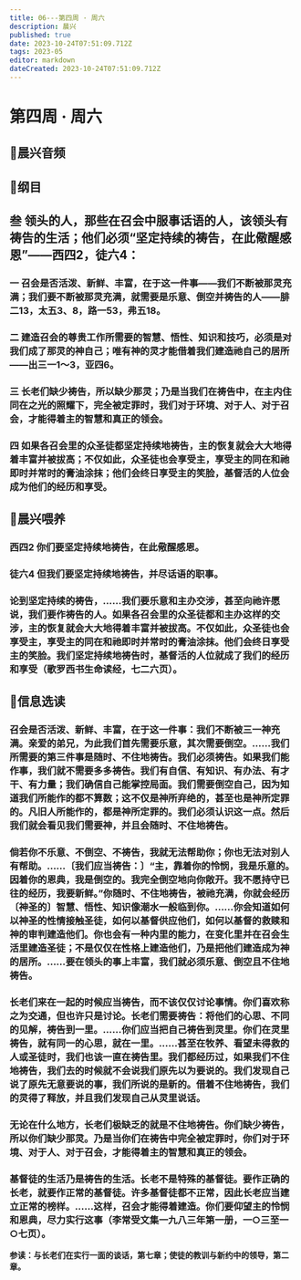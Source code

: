 ```yaml
---
title: 06---第四周 · 周六
description: 晨兴
published: true
date: 2023-10-24T07:51:09.712Z
tags: 2023-05
editor: markdown
dateCreated: 2023-10-24T07:51:09.712Z
---
```


# 第四周 · 周六
## 🎵晨兴音频

## 📖纲目

## 叁  领头的人，那些在召会中服事话语的人，该领头有祷告的生活；他们必须“坚定持续的祷告，在此儆醒感恩”——西四2，徒六4：

### 一  召会是否活泼、新鲜、丰富，在于这一件事——我们不断被那灵充满；我们要不断被那灵充满，就需要是乐意、倒空并祷告的人——腓二13，太五3、8，路一53，弗五18。

### 二  建造召会的尊贵工作所需要的智慧、悟性、知识和技巧，必须是对我们成了那灵的神自己；唯有神的灵才能借着我们建造祂自己的居所——出三一1～3，亚四6。

### 三  长老们缺少祷告，所以缺少那灵；乃是当我们在祷告中，在主内住同在之光的照耀下，完全被定罪时，我们对于环境、对于人、对于召会，才能得着主的智慧和真正的领会。

### 四  如果各召会里的众圣徒都坚定持续地祷告，主的恢复就会大大地得着丰富并被拔高；不仅如此，众圣徒也会享受主，享受主的同在和祂即时并常时的膏油涂抹；他们会终日享受主的笑脸，基督活的人位会成为他们的经历和享受。

## 📖晨兴喂养

### **西四2    你们要坚定持续地祷告，在此儆醒感恩。**

### **徒六4    但我们要坚定持续地祷告，并尽话语的职事。**

### 论到坚定持续的祷告，……我们要乐意和主办交涉，甚至向祂许愿说，我们要作祷告的人。如果各召会里的众圣徒都和主办这样的交涉，主的恢复就会大大地得着丰富并被拔高。不仅如此，众圣徒也会享受主，享受主的同在和祂即时并常时的膏油涂抹。他们会终日享受主的笑脸。我们坚定持续地祷告时，基督活的人位就成了我们的经历和享受（歌罗西书生命读经，七二六页）。

## 📖信息选读

### 召会是否活泼、新鲜、丰富，在于这一件事：我们不断被三一神充满。亲爱的弟兄，为此我们首先需要乐意，其次需要倒空。……我们所需要的第三件事是随时、不住地祷告。我们必须祷告。如果我们能作事，我们就不需要多多祷告。我们有自信、有知识、有办法、有才干、有力量；我们确信自己能掌控局面。我们需要倒空自己，因为知道我们所能作的都不算数；这不仅是神所弃绝的，甚至也是神所定罪的。凡旧人所能作的，都是神所定罪的。我们必须认识这一点。然后我们就会看见我们需要神，并且会随时、不住地祷告。

### 倘若你不乐意、不倒空、不祷告，我就无法帮助你；你也无法对别人有帮助。……〔我们应当祷告：〕“主，靠着你的怜悯，我是乐意的。因着你的恩典，我是倒空的。我完全倒空地向你敞开。我不愿持守已往的经历，我要新鲜。”你随时、不住地祷告，被祂充满，你就会经历〔神圣的〕智慧、悟性、知识像潮水一般临到你。……你会知道如何以神圣的性情接触圣徒，如何以基督供应他们，如何以基督的救赎和神的审判建造他们。你也会有一种内里的能力，在变化里并在召会生活里建造圣徒；不是仅仅在性格上建造他们，乃是把他们建造成为神的居所。……要在领头的事上丰富，我们就必须乐意、倒空且不住地祷告。

### 长老们来在一起的时候应当祷告，而不该仅仅讨论事情。你们喜欢称之为交通，但也许只是讨论。长老们需要祷告：将他们的心思、不同的见解，祷告到一里。……你们应当把自己祷告到灵里。你们在灵里祷告，就有同一的心思，就在一里。……甚至在牧养、看望未得救的人或圣徒时，我们也该一直在祷告里。我们都经历过，如果我们不住地祷告，我们去的时候就不会说我们原先以为要说的。我们发现自己说了原先无意要说的事，我们所说的是新的。借着不住地祷告，我们的灵得了释放，并且我们发现自己从灵里说话。

### 无论在什么地方，长老们极缺乏的就是不住地祷告。你们缺少祷告，所以你们缺少那灵。乃是当你们在祷告中完全被定罪时，你们对于环境、对于人、对于召会，才能得着主的智慧和真正的领会。

### 基督徒的生活乃是祷告的生活。长老不是特殊的基督徒。要作正确的长老，就要作正常的基督徒。许多基督徒都不正常，因此长老应当建立正常的榜样。……这样，召会才能得着建造。你们要仰望主的怜悯和恩典，尽力实行这事（李常受文集一九八三年第一册，一○三至一○七页）。

**参读：与长老们在实行一面的谈话，第七章；使徒的教训与新约中的领导，第二章。**
<!-- Google tag (gtag.js) -->
<script async src="https://www.googletagmanager.com/gtag/js?id=G-1P8709Z16T"></script>
<script>
  window.dataLayer = window.dataLayer || [];
  function gtag(){dataLayer.push(arguments);}
  gtag('js', new Date());

  gtag('config', 'G-1P8709Z16T');
</script>
